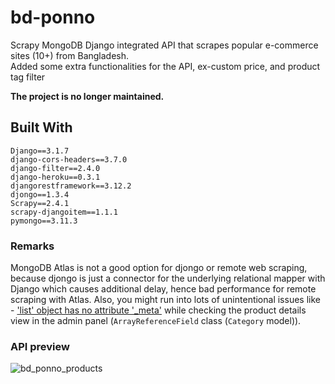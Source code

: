 # bd-ponno

Scrapy MongoDB Django integrated API that scrapes popular e-commerce sites (10+) from Bangladesh.\
Added some extra functionalities for the API, ex-custom price, and product tag filter

**The project is no longer maintained.**

## Built With
```
Django==3.1.7
django-cors-headers==3.7.0
django-filter==2.4.0
django-heroku==0.3.1
djangorestframework==3.12.2
djongo==1.3.4
Scrapy==2.4.1
scrapy-djangoitem==1.1.1
pymongo==3.11.3
```

### Remarks
MongoDB Atlas is not a good option for djongo or remote web scraping, because djongo is just a connector for the underlying relational mapper with Django which causes additional delay, hence bad performance for remote scraping with Atlas. Also, you might run into lots of unintentional issues like - ['list' object has no attribute '_meta'](https://github.com/doableware/djongo/issues/136#issue-325361852) while checking the product details view in the admin panel (`ArrayReferenceField` class (`Category` model)).


### API preview

![bd_ponno_products](https://user-images.githubusercontent.com/40615350/157366690-1a3823e3-9599-4ed2-82dc-46013310906f.png)
